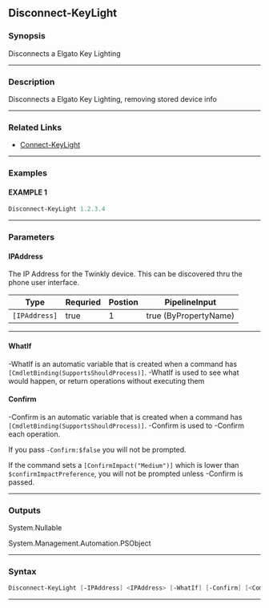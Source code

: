 
Disconnect-KeyLight
-------------------
### Synopsis
Disconnects a Elgato Key Lighting

---
### Description

Disconnects a Elgato Key Lighting, removing stored device info

---
### Related Links
* [Connect-KeyLight](Connect-KeyLight.md)
---
### Examples
#### EXAMPLE 1
```PowerShell
Disconnect-KeyLight 1.2.3.4
```

---
### Parameters
#### **IPAddress**

The IP Address for the Twinkly device.  This can be discovered thru the phone user interface.



|Type             |Requried|Postion|PipelineInput        |
|-----------------|--------|-------|---------------------|
|```[IPAddress]```|true    |1      |true (ByPropertyName)|
---
#### **WhatIf**
-WhatIf is an automatic variable that is created when a command has ```[CmdletBinding(SupportsShouldProcess)]```.
-WhatIf is used to see what would happen, or return operations without executing them
#### **Confirm**
-Confirm is an automatic variable that is created when a command has ```[CmdletBinding(SupportsShouldProcess)]```.
-Confirm is used to -Confirm each operation.
    
If you pass ```-Confirm:$false``` you will not be prompted.
    
    
If the command sets a ```[ConfirmImpact("Medium")]``` which is lower than ```$confirmImpactPreference```, you will not be prompted unless -Confirm is passed.

---
### Outputs
System.Nullable


System.Management.Automation.PSObject


---
### Syntax
```PowerShell
Disconnect-KeyLight [-IPAddress] <IPAddress> [-WhatIf] [-Confirm] [<CommonParameters>]
```
---


